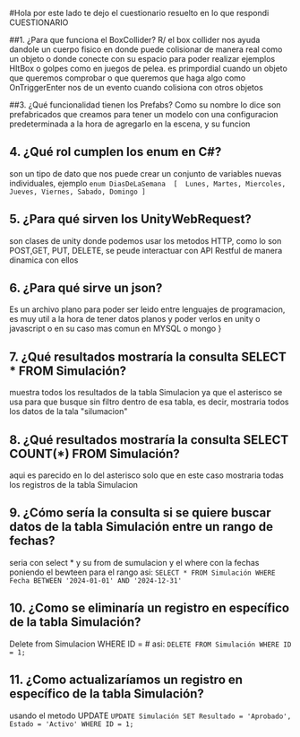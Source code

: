 #Hola por este lado te dejo el cuestionario resuelto en lo que respondi
CUESTIONARIO

##1. ¿Para que funciona el BoxCollider?
   R/ el box collider nos ayuda dandole un cuerpo fisico en donde puede colisionar de manera real como un objeto o donde conecte con su espacio para poder realizar  ejemplos HItBox o golpes como en juegos de pelea. es primpordial cuando un objeto que queremos comprobar o que queremos que haga algo como OnTriggerEnter nos de un evento cuando colisiona con otros objetos

##3. ¿Qué funcionalidad tienen los Prefabs?
  Como su nombre lo dice son prefabricados que creamos para tener un modelo con una configuracion predeterminada a la hora de agregarlo en la escena, y su funcion 
## 4. ¿Qué rol cumplen los enum en C#?
son un tipo de dato que nos puede crear un conjunto de variables nuevas individuales, ejemplo 
` enum DiasDeLaSemana 
[  Lunes, Martes, Miercoles, Jueves, Viernes, Sabado, Domingo ]
`
## 5. ¿Para qué sirven los UnityWebRequest?
son clases de unity donde podemos usar los metodos HTTP, como lo son POST,GET, PUT, DELETE, se peude interactuar con API Restful de manera dinamica con ellos
## 6. ¿Para qué sirve un json?
Es un archivo plano para poder ser leido entre lenguajes de programacion, es muy util a la hora de tener datos planos y poder verlos en unity o javascript o en su caso mas comun en MYSQL o mongo }

## 7. ¿Qué resultados mostraría la consulta SELECT * FROM Simulación?
muestra todos los resultados de la tabla Simulacion ya que el asterisco se usa para que busque sin filtro dentro de esa tabla, es decir, mostraria todos los datos de la tala "silumacion" 
## 8. ¿Qué resultados mostraría la consulta SELECT COUNT(*) FROM Simulación?
aqui es parecido en lo del asterisco solo que en este caso mostraria todas los registros de la tabla Simulacion 
## 9. ¿Cómo sería la consulta si se quiere buscar datos de la tabla Simulación entre un rango de fechas?

seria con select * y su from de sumulacion y el where con la fechas poniendo el bewteen para el rango asi:
`SELECT * FROM Simulación WHERE Fecha BETWEEN '2024-01-01' AND '2024-12-31'`

## 10. ¿Como se eliminaría un registro en específico de la tabla Simulación?
Delete from Simulacion WHERE ID = # asi:
`DELETE FROM Simulación WHERE ID = 1;`

## 11. ¿Como actualizaríamos un registro en específico de la tabla Simulación?
usando el metodo UPDATE 
`UPDATE Simulación
SET Resultado = 'Aprobado', Estado = 'Activo'
WHERE ID = 1;`
